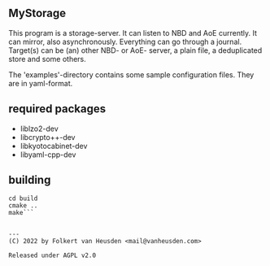 MyStorage
---------

This program is a storage-server.
It can listen to NBD and AoE currently.
It can mirror, also asynchronously.
Everything can go through a journal.
Target(s) can be (an) other NBD- or AoE- server, a plain file, a deduplicated store and some others.

The 'examples'-directory contains some sample configuration files.
They are in yaml-format.


required packages
-----------------

- liblzo2-dev
- libcrypto++-dev
- libkyotocabinet-dev
- libyaml-cpp-dev


building
--------

```mkdir build
cd build
cmake ..
make```


---
(C) 2022 by Folkert van Heusden <mail@vanheusden.com>

Released under AGPL v2.0
